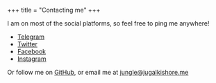 +++
title = "Contacting me"
+++

I am on most of the social platforms, so feel free to ping me anywhere!

* [Telegram](https://t.me/crazyuploader)
* [Twitter](https://twitter.com/crazyjugal)
* [Facebook](https://facebook.com/profile.php?id=100051213879144)
* [Instagram](https://instagram.com/crazyjugal)

Or follow me on [GitHub](https://github.com/crazyuploader), or email me at <a href="mailto: jungle@jugalkishore.me">jungle@jugalkishore.me</a>
